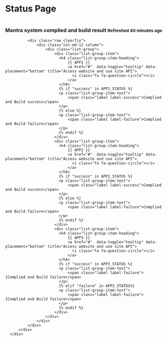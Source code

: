 <html>
<head>
<link href="//maxcdn.bootstrapcdn.com/bootstrap/3.3.0/css/bootstrap.min.css" rel="stylesheet" id="bootstrap-css">
<script src="//maxcdn.bootstrapcdn.com/bootstrap/3.3.0/js/bootstrap.min.js"></script>
<script src="//code.jquery.com/jquery-1.11.1.min.js"></script>
<!------ Include the above in your HEAD tag ---------->

<link href="//netdna.bootstrapcdn.com/font-awesome/4.0.3/css/font-awesome.min.css" rel="stylesheet" type="text/css" />
<link href="//bootswatch.com/yeti/bootstrap.min.css" rel="stylesheet" type="text/css" />

<script src="//code.jquery.com/jquery.min.js"></script>
<script src="//maxcdn.bootstrapcdn.com/bootstrap/3.3.2/js/bootstrap.min.js"></script>
</head>
<body>
  <div class="container">
      <div class="row">
        <div class="col-md-12">
          <h1>Status Page</h1>
        </div>
      </div>
      <div class="row clearfix">
          <div class="col-md-12 column">
              <div class="panel panel-warning">
                <div class="panel-heading">
                  <h3 class="panel-title">
                    Mantra system complied and build result
                    <small class="pull-right">Refreshed 40 minutes ago</small>
                  </h3>
                </div>
              </div>


              <div class="row clearfix">
                  <div class="col-md-12 column">
                      <div class="list-group">
                          <div class="list-group-item">
                            <h4 class="list-group-item-heading">
                                {{ APP1 }}
                                <a href="#"  data-toggle="tooltip" data-placement="bottom" title="Access website and use site API">
                                  <i class="fa fa-question-circle"></i>
                                </a>
                            </h4>
                            {% if "success" in APP1_STATUS %}
                            <p class="list-group-item-text">
                                <span class="label label-success">Complied and Build success</span>
                            </p>
                            {% else %}
                            <p class="list-group-item-text">
                                <span class="label label-failure">Complied and Build failure</span>
                            </p>
                            {% endif %}
                          </div>                    
                          <div class="list-group-item">
                            <h4 class="list-group-item-heading">
                                {{ APP2 }}
                                <a href="#"  data-toggle="tooltip" data-placement="bottom" title="Access website and use site API">
                                  <i class="fa fa-question-circle"></i>
                                </a>
                            </h4>
                            {% if "success" in APP2_STATUS %}
                            <p class="list-group-item-text">
                                <span class="label label-success">Complied and Build success</span>
                            </p>
                            {% else %}
                            <p class="list-group-item-text">
                                <span class="label label-failure">Complied and Build failure</span>
                            </p>
                            {% endif %}
                          </div>
                          <div class="list-group-item">
                            <h4 class="list-group-item-heading">
                                {{ APP3 }}
                                <a href="#"  data-toggle="tooltip" data-placement="bottom" title="Access website and use site API">
                                  <i class="fa fa-question-circle"></i>
                                </a>
                            </h4>
                            {% if "success" in APP3_STATUS %}
                            <p class="list-group-item-text">
                                <span class="label label-failure">{Complied and Build failure</span>
                            </p>
                            {% elif "failure" in APP3_STATUS%}
                            <p class="list-group-item-text">
                                <span class="label label-failure">{Complied and Build failure</span>
                            </p>
                            {% endif %}
                          </div>
                      </div>
                  </div>
              </div>
          </div>
      </div>
  </div>
  </body>
</html>
